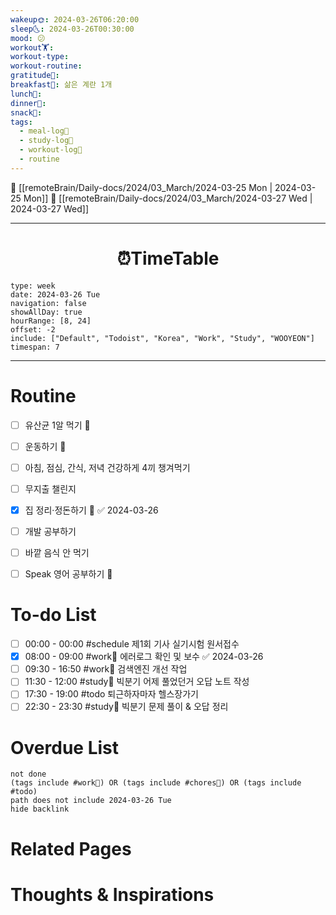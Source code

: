 ```yaml
---
wakeup🌞: 2024-03-26T06:20:00
sleep🌜: 2024-03-26T00:30:00
mood: 😕
workout🏋️: 
workout-type: 
workout-routine: 
gratitude🙏: 
breakfast🍳: 삶은 계란 1개
lunch🍚: 
dinner🥗: 
snack🍬: 
tags:
  - meal-log📝
  - study-log📓
  - workout-log💪
  - routine
---
```


🔺 [[remoteBrain/Daily-docs/2024/03_March/2024-03-25 Mon | 2024-03-25 Mon]]
🔻 [[remoteBrain/Daily-docs/2024/03_March/2024-03-27 Wed | 2024-03-27 Wed]]
___
<h1> <center>⏰TimeTable </center> </h1>

```gEvent
type: week
date: 2024-03-26 Tue
navigation: false
showAllDay: true
hourRange: [8, 24]
offset: -2
include: ["Default", "Todoist", "Korea", "Work", "Study", "WOOYEON"]
timespan: 7
```

--- 


# Routine 

- [ ] 유산균 1알 먹기 🔼 
- [ ] 운동하기 🔼
- [ ] 아침, 점심, 간식, 저녁 건강하게 4끼 챙겨먹기
- [ ] 무지출 챌린지 
- [x] 집 정리·정돈하기 🔼 ✅ 2024-03-26
- [ ] 개발 공부하기
- [ ] 바깥 음식 안 먹기 
- [ ] Speak 영어 공부하기 🔼 


# To-do List

- [ ] 00:00 - 00:00 #schedule 제1회 기사 실기시험 원서접수
- [x] 08:00 - 09:00 #work💼 에러로그 확인 및 보수 ✅ 2024-03-26
- [ ] 09:30 - 16:50 #work💼 검색엔진 개선 작업
- [ ] 11:30 - 12:00 #study📓 빅분기 어제 풀었던거 오답 노트 작성
- [ ] 17:30 - 19:00 #todo 퇴근하자마자 헬스장가기
- [ ] 22:30 - 23:30 #study📓 빅분기 문제 풀이 & 오답 정리

# Overdue List
```tasks
not done
(tags include #work💼) OR (tags include #chores🧺) OR (tags include #todo)
path does not include 2024-03-26 Tue
hide backlink
```

# Related Pages



# Thoughts & Inspirations

